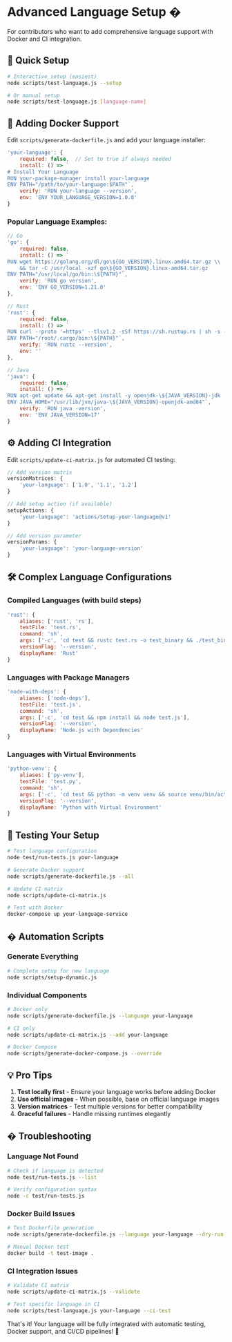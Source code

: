 # Advanced Language Setup �

For contributors who want to add comprehensive language support with Docker and CI integration.

## 🚀 Quick Setup

```bash
# Interactive setup (easiest)
node scripts/test-language.js --setup

# Or manual setup
node scripts/test-language.js [language-name]
```

## 🐳 Adding Docker Support

Edit `scripts/generate-dockerfile.js` and add your language installer:

```javascript
'your-language': {
    required: false,  // Set to true if always needed
    install: () => `
# Install Your Language
RUN your-package-manager install your-language
ENV PATH="/path/to/your-language:$PATH"`,
    verify: 'RUN your-language --version',
    env: 'ENV YOUR_LANGUAGE_VERSION=1.0.0'
}
```

### Popular Language Examples:

```javascript
// Go
'go': {
    required: false,
    install: () => `
RUN wget https://golang.org/dl/go\${GO_VERSION}.linux-amd64.tar.gz \\
    && tar -C /usr/local -xzf go\${GO_VERSION}.linux-amd64.tar.gz
ENV PATH="/usr/local/go/bin:\${PATH}"`,
    verify: 'RUN go version',
    env: 'ENV GO_VERSION=1.21.0'
},

// Rust
'rust': {
    required: false,
    install: () => `
RUN curl --proto '=https' --tlsv1.2 -sSf https://sh.rustup.rs | sh -s -- -y
ENV PATH="/root/.cargo/bin:\${PATH}"`,
    verify: 'RUN rustc --version',
    env: ''
},

// Java
'java': {
    required: false,
    install: () => `
RUN apt-get update && apt-get install -y openjdk-\${JAVA_VERSION}-jdk
ENV JAVA_HOME="/usr/lib/jvm/java-\${JAVA_VERSION}-openjdk-amd64"`,
    verify: 'RUN java -version',
    env: 'ENV JAVA_VERSION=17'
}
```

## ⚙️ Adding CI Integration

Edit `scripts/update-ci-matrix.js` for automated CI testing:

```javascript
// Add version matrix
versionMatrices: {
    'your-language': ['1.0', '1.1', '1.2']
}

// Add setup action (if available)
setupActions: {
    'your-language': 'actions/setup-your-language@v1'
}

// Add version parameter
versionParams: {
    'your-language': 'your-language-version'
}
```

## 🛠️ Complex Language Configurations

### Compiled Languages (with build steps)
```javascript
'rust': {
    aliases: ['rust', 'rs'],
    testFile: 'test.rs',
    command: 'sh',
    args: ['-c', 'cd test && rustc test.rs -o test_binary && ./test_binary'],
    versionFlag: '--version',
    displayName: 'Rust'
}
```

### Languages with Package Managers
```javascript
'node-with-deps': {
    aliases: ['node-deps'],
    testFile: 'test.js',
    command: 'sh',
    args: ['-c', 'cd test && npm install && node test.js'],
    versionFlag: '--version',
    displayName: 'Node.js with Dependencies'
}
```

### Languages with Virtual Environments
```javascript
'python-venv': {
    aliases: ['py-venv'],
    testFile: 'test.py',
    command: 'sh',
    args: ['-c', 'cd test && python -m venv venv && source venv/bin/activate && pip install -r requirements.txt && python test.py'],
    versionFlag: '--version',
    displayName: 'Python with Virtual Environment'
}
```

## 🎯 Testing Your Setup

```bash
# Test language configuration
node test/run-tests.js your-language

# Generate Docker support
node scripts/generate-dockerfile.js --all

# Update CI matrix
node scripts/update-ci-matrix.js

# Test with Docker
docker-compose up your-language-service
```

## � Automation Scripts

### Generate Everything
```bash
# Complete setup for new language
node scripts/setup-dynamic.js
```

### Individual Components
```bash
# Docker only
node scripts/generate-dockerfile.js --language your-language

# CI only  
node scripts/update-ci-matrix.js --add your-language

# Docker Compose
node scripts/generate-docker-compose.js --override
```

## 💡 Pro Tips

1. **Test locally first** - Ensure your language works before adding Docker
2. **Use official images** - When possible, base on official language images
3. **Version matrices** - Test multiple versions for better compatibility
4. **Graceful failures** - Handle missing runtimes elegantly

## � Troubleshooting

### Language Not Found
```bash
# Check if language is detected
node test/run-tests.js --list

# Verify configuration syntax
node -c test/run-tests.js
```

### Docker Build Issues
```bash
# Test Dockerfile generation
node scripts/generate-dockerfile.js --language your-language --dry-run

# Manual Docker test
docker build -t test-image .
```

### CI Integration Issues
```bash
# Validate CI matrix
node scripts/update-ci-matrix.js --validate

# Test specific language in CI
node scripts/test-language.js your-language --ci-test
```

That's it! Your language will be fully integrated with automatic testing, Docker support, and CI/CD pipelines! 🌟

